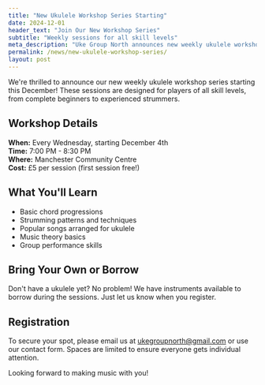 ```yaml
---
title: "New Ukulele Workshop Series Starting"
date: 2024-12-01
header_text: "Join Our New Workshop Series"
subtitle: "Weekly sessions for all skill levels"
meta_description: "Uke Group North announces new weekly ukulele workshop series starting in December"
permalink: /news/new-ukulele-workshop-series/
layout: post
---
```


We're thrilled to announce our new weekly ukulele workshop series starting this December! These sessions are designed for players of all skill levels, from complete beginners to experienced strummers.

## Workshop Details

**When:** Every Wednesday, starting December 4th  
**Time:** 7:00 PM - 8:30 PM  
**Where:** Manchester Community Centre  
**Cost:** £5 per session (first session free!)

## What You'll Learn

- Basic chord progressions
- Strumming patterns and techniques
- Popular songs arranged for ukulele
- Music theory basics
- Group performance skills

## Bring Your Own or Borrow

Don't have a ukulele yet? No problem! We have instruments available to borrow during the sessions. Just let us know when you register.

## Registration

To secure your spot, please email us at ukegroupnorth@gmail.com or use our contact form. Spaces are limited to ensure everyone gets individual attention.

Looking forward to making music with you!